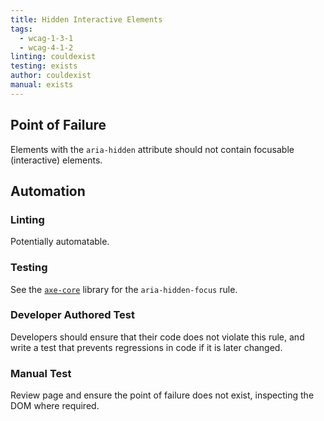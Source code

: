 ```yaml
---
title: Hidden Interactive Elements
tags: 
  - wcag-1-3-1
  - wcag-4-1-2
linting: couldexist
testing: exists
author: couldexist
manual: exists
---
```


## Point of Failure
Elements with the `aria-hidden` attribute should not contain focusable (interactive) elements.

## Automation

### Linting
Potentially automatable.

### Testing
See the [`axe-core`](https://github.com/dequelabs/axe-core) library for the `aria-hidden-focus` rule.

### Developer Authored Test
Developers should ensure that their code does not violate this rule, and write a test that prevents regressions in code if it is later changed.

### Manual Test
Review page and ensure the point of failure does not exist, inspecting the DOM where required.